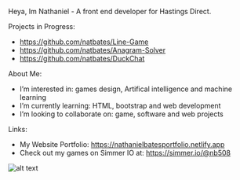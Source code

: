 
Heya, Im Nathaniel - A front end developer for Hastings Direct. 

Projects in Progress:
- https://github.com/natbates/Line-Game
- https://github.com/natbates/Anagram-Solver
- https://github.com/natbates/DuckChat

About Me:

- I’m interested in: games design, Artifical intelligence and machine learning
- I’m currently learning: HTML, bootstrap and web development
- I’m looking to collaborate on: game, software and web projects 

Links:

- My Website Portfolio: https://nathanielbatesportfolio.netlify.app
- Check out my games on Simmer IO at: https://simmer.io/@nb508

![alt text](https://i.kym-cdn.com/photos/images/facebook/002/432/394/1e1.jpg)

